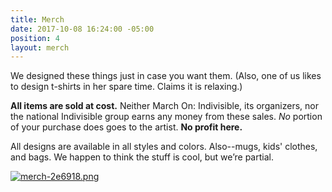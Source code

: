 ```yaml
---
title: Merch
date: 2017-10-08 16:24:00 -05:00
position: 4
layout: merch
---
```


We designed these things just in case you want them. (Also, one of us likes to design t-shirts in her spare time. Claims it is relaxing.) 

**All items are sold at cost.** Neither March On: Indivisible, its organizers, nor the national Indivisible group earns any money from these sales. *No* portion of your purchase does goes to the artist. **No profit here.**

All designs are available in all styles and colors. Also--mugs, kids' clothes, and bags. We happen to think the stuff is cool, but we’re partial.

[![merch-2e6918.png](/uploads/merch-2e6918.png)](https://https://www.redbubble.com/people/MarchOnKnoxCo/shop?asc=u)